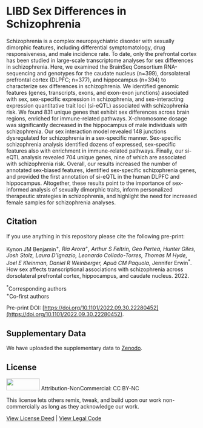 # LIBD Sex Differences in Schizophrenia

Schizophrenia is a complex neuropsychiatric disorder with sexually dimorphic
features, including differential symptomatology, drug responsiveness, and
male incidence rate. To date, only the prefrontal cortex has been studied in
large-scale transcriptome analyses for sex differences in schizophrenia.
Here, we examined the BrainSeq Consortium RNA-sequencing and genotypes for
the caudate nucleus (n=399), dorsolateral prefrontal cortex (DLPFC; n=377),
and hippocampus (n=394) to characterize sex differences in schizophrenia.
We identified genomic features (genes, transcripts, exons, and exon-exon
junctions) associated with sex, sex-specific expression in schizophrenia,
and sex-interacting expression quantitative trait loci (si-eQTL) associated
with schizophrenia risk. We found 831 unique genes that exhibit sex
differences across brain regions, enriched for immune-related pathways.
X-chromosome dosage was significantly decreased in the hippocampus of male
individuals with schizophrenia. Our sex interaction model revealed 148
junctions dysregulated for schizophrenia in a sex-specific manner.
Sex-specific schizophrenia analysis identified dozens of expressed,
sex-specific features also with enrichment in immune-related pathways.
Finally, our si-eQTL analysis revealed 704 unique genes, nine of which
are associated with schizophrenia risk. Overall, our results increased
the number of annotated sex-biased features, identified sex-specific
schizophrenia genes, and provided the first annotation of si-eQTL in
the human DLPFC and hippocampus. Altogether, these results point to the
importance of sex-informed analysis of sexually dimorphic traits, inform
personalized therapeutic strategies in schizophrenia, and highlight the
need for increased female samples for schizophrenia analyses.

## Citation

If you use anything in this repository please cite the following pre-print:

Kynon JM Benjamin<sup>*+</sup>, Ria Arora<sup>+</sup>, Arthur S Feltrin,
Geo Pertea, Hunter Giles, Josh Stolz, Laura D’Ignazio,
Leonardo Collado-Torres, Thomas M Hyde, Joel E Kleinman, 
Daniel R Weinberger, Apuã CM Paquola<sup>*</sup>, 
Jennifer Erwin<sup>*</sup>.
How sex affects transcriptional associations with schizophrenia across dorsolateral
prefrontal cortex, hippocampus, and caudate nucleus. 2022.

<sup>*</sup>Corresponding authors<br>
<sup>+</sup>Co-first authors

Pre-print DOI: [https://doi.org/10.1101/2022.09.30.22280452](https://doi.org/10.1101/2022.09.30.22280452).

## Supplementary Data

We have uploaded the supplementary data to [Zenodo](https://doi.org/10.5281/zenodo.7125280).

## License

<img src="https://licensebuttons.net/l/by-nc/3.0/88x31.png" alt width="88" height="31" scale="0">
Attribution-NonCommercial: CC BY-NC

This license lets others remix, tweak, and build upon our work non-commercially as long as they acknowledge our work.

[View License Deed](https://creativecommons.org/licenses/by-nc/4.0) | [View Legal Code](https://creativecommons.org/licenses/by-nc/4.0/legalcode)
